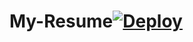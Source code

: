# My-Resume[![Deploy](https://github.com/TristonFelix/cf-workers-status-page/actions/workflows/deploy.yml/badge.svg)](https://github.com/TristonFelix/cf-workers-status-page/actions/workflows/deploy.yml)
